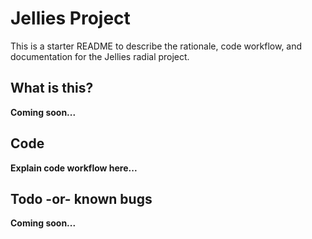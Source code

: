 # Jellies Project 

This is a starter README to describe the rationale, code workflow, and documentation for the Jellies radial project. 

## What is this? 

**Coming soon...**

## Code 

**Explain code workflow here...** 

## Todo -or- known bugs 

**Coming soon...**